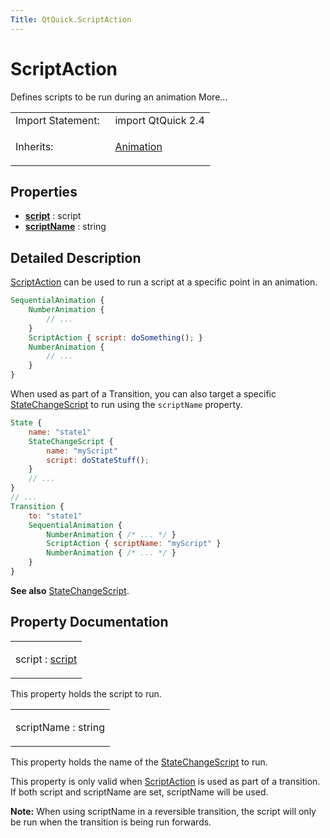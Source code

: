 ```yaml
---
Title: QtQuick.ScriptAction
---
```

        
ScriptAction
============

<span class="subtitle"></span>
Defines scripts to be run during an animation More...

<table>
<colgroup>
<col width="50%" />
<col width="50%" />
</colgroup>
<tbody>
<tr class="odd">
<td>Import Statement:</td>
<td>import QtQuick 2.4</td>
</tr>
<tr class="even">
<td>Inherits:</td>
<td><p><a href="QtQuick.Animation.md">Animation</a></p></td>
</tr>
</tbody>
</table>

<span id="properties"></span>
Properties
----------

-   ****[script](#script-prop)**** : script
-   ****[scriptName](#scriptName-prop)**** : string

<span id="details"></span>
Detailed Description
--------------------

[ScriptAction](index.html) can be used to run a script at a specific point in an animation.

``` qml
SequentialAnimation {
    NumberAnimation {
        // ...
    }
    ScriptAction { script: doSomething(); }
    NumberAnimation {
        // ...
    }
}
```

When used as part of a Transition, you can also target a specific [StateChangeScript](../QtQuick.StateChangeScript.md) to run using the `scriptName` property.

``` qml
State {
    name: "state1"
    StateChangeScript {
        name: "myScript"
        script: doStateStuff();
    }
    // ...
}
// ...
Transition {
    to: "state1"
    SequentialAnimation {
        NumberAnimation { /* ... */ }
        ScriptAction { scriptName: "myScript" }
        NumberAnimation { /* ... */ }
    }
}
```

**See also** [StateChangeScript](../QtQuick.StateChangeScript.md).

Property Documentation
----------------------

<table>
<colgroup>
<col width="100%" />
</colgroup>
<tbody>
<tr class="odd">
<td><p><span id="script-prop"></span><span class="name">script</span> : <span class="type"><a href="#script-prop">script</a></span></p></td>
</tr>
</tbody>
</table>

This property holds the script to run.

<table>
<colgroup>
<col width="100%" />
</colgroup>
<tbody>
<tr class="odd">
<td><p><span id="scriptName-prop"></span><span class="name">scriptName</span> : <span class="type">string</span></p></td>
</tr>
</tbody>
</table>

This property holds the name of the [StateChangeScript](../QtQuick.StateChangeScript.md) to run.

This property is only valid when [ScriptAction](index.html) is used as part of a transition. If both script and scriptName are set, scriptName will be used.

**Note:** When using scriptName in a reversible transition, the script will only be run when the transition is being run forwards.

